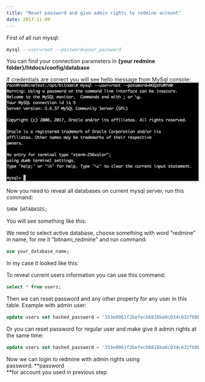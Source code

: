 ```yaml
---
title: "Reset password and give admin rights to redmine account"
date: 2017-11-09
---
```


First of all run mysql:

```sql
mysql --user=root --password=your_password
```

You can find your connection parameters in **{your redmine folder}/htdocs/config/database**

If credentials are correct you will see hello message from MySql console:  
![](image1.png)

Now you need to reveal all databases on current mysql server, run this command:

```sql
SHOW DATABASES;
```

You will see something like this:

We need to select active database, choose something with word “redmine” in name, for me it “bitnami\_redmine” and run command:

```sql
use your_database_name;
```

In my case it looked like this:

To reveal current users information you can use this command:

```sql
select * from users;
```

Then we can reset password and any other property for any user in this table. Example with admin user:

```sql
update users set hashed_password = '353e8061f2befecb6818ba0c034c632fb0bcae1b', salt ='' where login = 'admin';
```

Or you can reset password for regular user and make give it admin rights at the same time:

```sql
update users set hashed_password = '353e8061f2befecb6818ba0c034c632fb0bcae1b', salt ='', admin = 1 where login = 'user';
```

Now we can login to redmine with admin rights using password: **password  
**for account you used in previous step.
